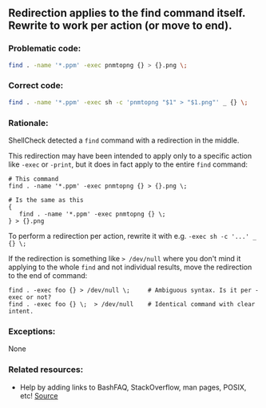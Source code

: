 ## Redirection applies to the find command itself. Rewrite to work per action (or move to end).

### Problematic code:

```sh
find . -name '*.ppm' -exec pnmtopng {} > {}.png \;
```

### Correct code:

```sh
find . -name '*.ppm' -exec sh -c 'pnmtopng "$1" > "$1.png"' _ {} \;
```
### Rationale:

ShellCheck detected a `find` command with a redirection in the middle.

This redirection may have been intended to apply only to a specific action like `-exec` or `-print`, but it does in fact apply to the entire `find` command:

    # This command
    find . -name '*.ppm' -exec pnmtopng {} > {}.png \;

    # Is the same as this
    {
       find . -name '*.ppm' -exec pnmtopng {} \;
    } > {}.png 

To perform a redirection per action, rewrite it with e.g. `-exec sh -c '...' _ {} \;` 

If the redirection is something like `> /dev/null` where you don't mind it applying to the whole `find` and not individual results, move the redirection to the end of command:

    find . -exec foo {} > /dev/null \;     # Ambiguous syntax. Is it per -exec or not?
    find . -exec foo {} \;  > /dev/null    # Identical command with clear intent.

### Exceptions:

None

### Related resources:

* Help by adding links to BashFAQ, StackOverflow, man pages, POSIX, etc!
[Source](https://github.com/koalaman/shellcheck/wiki/SC2227)

